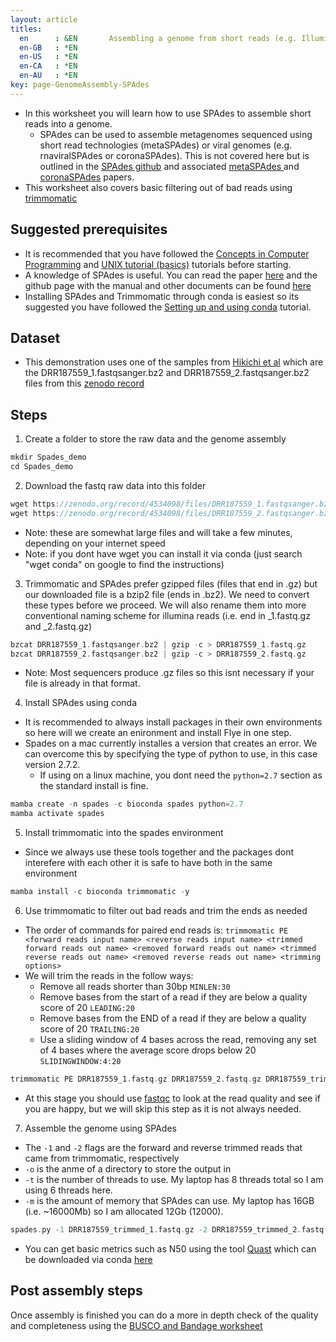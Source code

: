 ```yaml
---
layout: article
titles:
  en      : &EN       Assembling a genome from short reads (e.g. Illumina) using SPAdes
  en-GB   : *EN
  en-US   : *EN
  en-CA   : *EN
  en-AU   : *EN
key: page-GenomeAssembly-SPAdes
---
```


*	In this worksheet you will learn how to use SPAdes to assemble short reads into a genome.
    * SPAdes can be used to assemble metagenomes sequenced using short read technologies (metaSPAdes) or viral genomes (e.g. rnaviralSPAdes or coronaSPAdes). This is not covered here but is outlined in the [SPAdes github](https://github.com/ablab/spades) and associated [metaSPAdes ](https://www.ncbi.nlm.nih.gov/pmc/articles/PMC5411777/) and [coronaSPAdes](https://academic.oup.com/bioinformatics/article/38/1/1/6354349) papers.
* This worksheet also covers basic filtering out of bad reads using [trimmomatic](https://github.com/usadellab/Trimmomatic)

## Suggested prerequisites
* It is recommended that you have followed the [Concepts in Computer Programming](https://conmeehan.github.io/PathogenDataCourse/ConceptsInComputerProgramming) and [UNIX tutorial (basics)](https://conmeehan.github.io/UNIXtutorial) tutorials before starting.
* A knowledge of SPAdes is useful. You can read the paper [here](https://www.ncbi.nlm.nih.gov/pmc/articles/PMC3342519/) and the github page with the manual and other documents can be found [here](https://github.com/ablab/spades)
* Installing SPAdes and Trimmomatic through conda is easiest so its suggested you have followed the [Setting up and using conda](https://conmeehan.github.io/PathogenDataCourse/CondaInstallAndUse) tutorial.

## Dataset
*	This demonstration uses one of the samples from [Hikichi et al](https://journals.asm.org/doi/10.1128/MRA.01212-19) which are the DRR187559_1.fastqsanger.bz2 and DRR187559_2.fastqsanger.bz2 files from this [zenodo record](https://zenodo.org/record/4534098)

## Steps
1. Create a folder to store the raw data and the genome assembly
```c
mkdir Spades_demo
cd Spades_demo
```
2. Download the fastq raw data into this folder
```c
wget https://zenodo.org/record/4534098/files/DRR187559_1.fastqsanger.bz2
wget https://zenodo.org/record/4534098/files/DRR187559_2.fastqsanger.bz2
```
* Note: these are somewhat large files and will take a few minutes, depending on your internet speed
* Note: if you dont have wget you can install it via conda (just search "wget conda" on google to find the instructions)
3. Trimmomatic and SPAdes prefer gzipped files (files that end in .gz) but our downloaded file is a bzip2 file (ends in .bz2). We need to convert these types before we proceed. We will also rename them into more conventional naming scheme for illumina reads (i.e. end in _1.fastq.gz and _2.fastq.gz)
```c
bzcat DRR187559_1.fastqsanger.bz2 | gzip -c > DRR187559_1.fastq.gz
bzcat DRR187559_2.fastqsanger.bz2 | gzip -c > DRR187559_2.fastq.gz
```
* Note: Most sequencers produce .gz files so this isnt necessary if your file is already in that format.

4. Install SPAdes using conda
  * It is recommended to always install packages in their own environments so here will we create an enironment and install Flye in one step. 
  * Spades on a mac currently installes a version that creates an error. We can overcome this by specifying the type of python to use, in this case version 2.7.2.
    * If using on a linux machine, you dont need the `python=2.7` section as the standard install is fine.
```c
mamba create -n spades -c bioconda spades python=2.7
mamba activate spades
```

5. Install trimmomatic into the spades environment
  * Since we always use these tools together and the packages dont interefere with each other it is safe to have both in the same environment
 ```c
 mamba install -c bioconda trimmomatic -y
 ``` 
6. Use trimmomatic to filter out bad reads and trim the ends as needed
* The order of commands for paired end reads is:
`trimmomatic PE <forward reads input name> <reverse reads input name> <trimmed forward reads out name> <removed forward reads out name> <trimmed reverse reads out name> <removed reverse reads out name> <trimming options>`
* We will trim the reads in the follow ways:
  * Remove all reads shorter than 30bp `MINLEN:30`
  * Remove bases from the start of a read if they are below a quality score of 20 `LEADING:20`
  * Remove bases from the END of a read if they are below a quality score of 20 `TRAILING:20`
  * Use a sliding window of 4 bases across the read, removing any set of 4 bases where the average score drops below 20 `SLIDINGWINDOW:4:20`
```c
trimmomatic PE DRR187559_1.fastq.gz DRR187559_2.fastq.gz DRR187559_trimmed_1.fastq.gz DRR187559_removed_1.fastq.gz DRR187559_trimmed_2.fastq.gz DRR187559_removed_2.fastq.gz  MINLEN:30 LEADING:20 TRAILING:20 SLIDINGWINDOW:4:20
```
* At this stage you should use [fastqc](https://www.bioinformatics.babraham.ac.uk/projects/fastqc/) to look at the read quality and see if you are happy, but we will skip this step as it is not always needed.

7. Assemble the genome using SPAdes
* The `-1` and `-2` flags are the forward and reverse trimmed reads that came from trimmomatic, respectively
* `-o` is the anme of a directory to store the output in
* `-t` is the number of threads to use. My laptop has 8 threads total so I am using 6 threads here.
* `-m` is the amount of memory that SPAdes can use. My laptop has 16GB (i.e. ~16000Mb) so I am allocated 12Gb (12000). 
```c
spades.py -1 DRR187559_trimmed_1.fastq.gz -2 DRR187559_trimmed_2.fastq.gz -o DRR187559_spades -t 6 -m 12000
```
* You can get basic metrics such as N50 using the tool [Quast](https://github.com/ablab/quast) which can be downloaded via conda [here](https://anaconda.org/bioconda/quast)


## Post assembly steps
 Once assembly is finished you can do a more in depth check of the quality and completeness using the [BUSCO and Bandage worksheet](https://conmeehan.github.io/PathogenDataCourse/Worksheets/GenomeQC_BUSCO_Bandage)